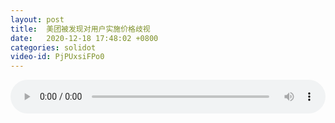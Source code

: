 ```yaml
---
layout: post
title:  美团被发现对用户实施价格歧视
date:   2020-12-18 17:48:02 +0800
categories: solidot
video-id: PjPUxsiFPo0
---
```


<audio src="/assets/b2a79ea66dc530cf4b6034d1064e14d3.mp3" style="width: 100%;" controls></audio>

